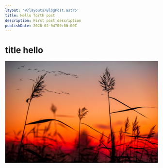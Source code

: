 ```yaml
---
layout: '@/layouts/BlogPost.astro'
title: Hello forth post
description: First post description
publishDate: 2020-02-04T00:00:00Z
---
```


# title hello

![Random image](/src/images/random.jpeg)
